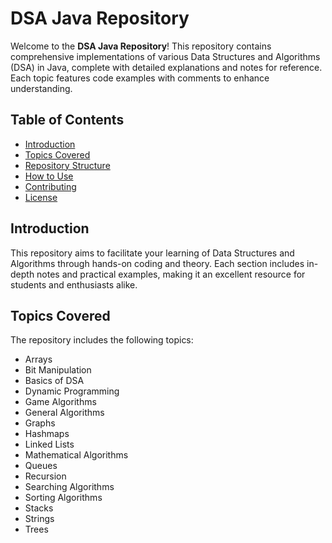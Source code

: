 # DSA Java Repository

Welcome to the **DSA Java Repository**! This repository contains comprehensive implementations of various Data Structures and Algorithms (DSA) in Java, complete with detailed explanations and notes for reference. Each topic features code examples with comments to enhance understanding.

## Table of Contents

- [Introduction](#introduction)
- [Topics Covered](#topics-covered)
- [Repository Structure](#repository-structure)
- [How to Use](#how-to-use)
- [Contributing](#contributing)
- [License](#license)

## Introduction

This repository aims to facilitate your learning of Data Structures and Algorithms through hands-on coding and theory. Each section includes in-depth notes and practical examples, making it an excellent resource for students and enthusiasts alike.

## Topics Covered

The repository includes the following topics:

- Arrays
- Bit Manipulation
- Basics of DSA
- Dynamic Programming
- Game Algorithms
- General Algorithms
- Graphs
- Hashmaps
- Linked Lists
- Mathematical Algorithms
- Queues
- Recursion
- Searching Algorithms
- Sorting Algorithms
- Stacks
- Strings
- Trees
